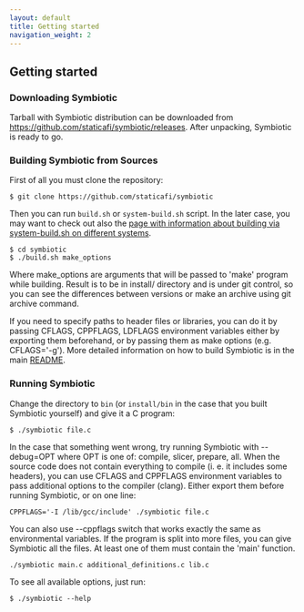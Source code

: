 ```yaml
---
layout: default
title: Getting started
navigation_weight: 2
---
```


## Getting started
### Downloading Symbiotic
Tarball with Symbiotic distribution can be downloaded from <https://github.com/staticafi/symbiotic/releases>.
After unpacking, Symbiotic is ready to go.

### Building Symbiotic from Sources

First of all you must clone the repository:
```
$ git clone https://github.com/staticafi/symbiotic
```
Then you can run `build.sh` or `system-build.sh` script. In the later case,
you may want to check out also the [page with information about building
via system-build.sh on different systems](building.html).

```
$ cd symbiotic
$ ./build.sh make_options
```
Where make_options are arguments that will be passed to 'make' program while building.
Result is to be in install/ directory and is under git control, so you
can see the differences between versions or make an archive using git archive
command.

If you need to specify paths to header files or libraries, you can do it
by passing CFLAGS, CPPFLAGS, LDFLAGS environment variables either by exporting
them beforehand, or by passing them as make options (e.g. CFLAGS='-g').
More detailed information on how to build Symbiotic is in the main
[README](https://github.com/staticafi/symbiotic/blob/master/README.md).


### Running Symbiotic

Change the directory to `bin` (or `install/bin` in the case that you built Symbiotic yourself) and give it a C program:

```
$ ./symbiotic file.c
```
In the case that something went wrong, try running Symbiotic with --debug=OPT where OPT is one of: compile, slicer, prepare, all. When the source code does not contain everything to compile (i. e. it includes some headers), you can use CFLAGS and CPPFLAGS environment variables to pass additional options to the compiler (clang). Either export them before running Symbiotic, or on one line:

```
CPPFLAGS='-I /lib/gcc/include' ./symbiotic file.c
```
You can also use --cppflags switch that works exactly the same as environmental variables.
If the program is split into more files, you can give Symbiotic all the files. At least one of them must contain the 'main' function.

```
./symbiotic main.c additional_definitions.c lib.c
```

To see all available options, just run:

```
$ ./symbiotic --help
```

